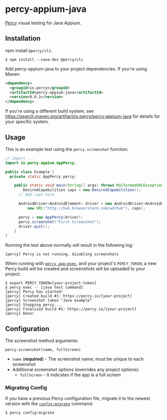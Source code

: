 # percy-appium-java

[Percy](https://percy.io) visual testing for Java Appium.

## Installation

npm install `@percy/cli`:

```sh-session
$ npm install --save-dev @percy/cli
```

Add percy-appium-java to your project dependencies. If you're using Maven:

``` xml
<dependency>
  <groupId>io.percy</groupId>
  <artifactId>percy-appium-java</artifactId>
  <version>0.0.1</version>
</dependency>
```

If you're using a different build system, see https://search.maven.org/artifact/io.percy/percy-appium-java for details for your specific system.

## Usage

This is an example test using the `percy.screenshot` function.

``` java
// import ...
import io.percy.appium.AppPercy;

public class Example {
  private static AppPercy percy;

	public static void main(String[] args) throws MalformedURLException, InterruptedException {
    	DesiredCapabilities caps = new DesiredCapabilities();
      // Add caps here

      AndroidDriver<AndroidElement> driver = new AndroidDriver<AndroidElement>(
          new URL("http://hub.browserstack.com/wd/hub"), caps);

      percy = new AppPercy(driver);
      percy.screenshot("First Screenshot");
      driver.quit();
	}
}
```

Running the test above normally will result in the following log:

```sh-session
[percy] Percy is not running, disabling screenshots
```

When running with [`percy
app:exec`](https://github.com/percy/cli/tree/master/packages/cli-app#percy-appexec), and your project's
`PERCY_TOKEN`, a new Percy build will be created and screenshots will be uploaded to your project.

```sh-session
$ export PERCY_TOKEN=[your-project-token]
$ percy exec -- [java test command]
[percy] Percy has started!
[percy] Created build #1: https://percy.io/[your-project]
[percy] Screenshot taken "Java example"
[percy] Stopping percy...
[percy] Finalized build #1: https://percy.io/[your-project]
[percy] Done!
```

## Configuration

The screenshot method arguments:

`percy.screenshot(name, fullScreen)`

- `name` (**required**) - The screenshot name; must be unique to each screenshot
- Additional screenshot options (overrides any project options):
  - `fullScreen` - It indicates if the app is a full screen

### Migrating Config

If you have a previous Percy configuration file, migrate it to the newest version with the
[`config:migrate`](https://github.com/percy/cli/tree/master/packages/cli-config#percy-configmigrate-filepath-output) command:

```sh-session
$ percy config:migrate
```
